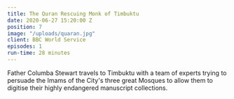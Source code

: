 ```yaml
---
title: The Quran Rescuing Monk of Timbuktu
date: 2020-06-27 15:20:00 Z
position: 7
image: "/uploads/quaran.jpg"
client: BBC World Service
episodes: 1
run-time: 28 minutes
---
```


Father Columba Stewart travels to Timbuktu with a team of experts trying to persuade the Imams of the City's three great Mosques to allow them to digitise their highly endangered manuscript collections. 